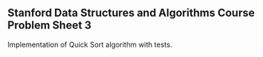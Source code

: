 ## Stanford Data Structures and Algorithms Course Problem Sheet 3 ##

Implementation of Quick Sort algorithm with tests.
